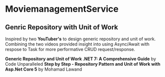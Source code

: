 # MoviemanagementService

## Genric Repository with Unit of Work

Inspired by two **YouTuber's** to design generic repository and unit of work.  
Combining the two videos provided insight into using Async/Await with respose to Task for more performative 
CRUD request/response.

**Generic Repository and Unit of Work .NET 7: A Comprehensive Guide** by Code Unparalleled
**Step by Step - Repository Pattern and Unit of Work with Asp.Net Core 5** by Mohamad Lawand